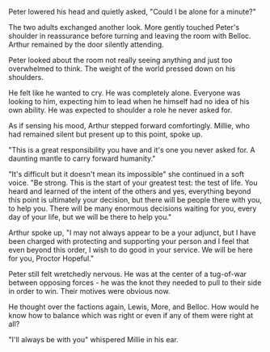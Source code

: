 Peter lowered his head and quietly asked, "Could I be alone for a minute?"

The two adults exchanged another look. More gently touched Peter's shoulder in reassurance before turning and leaving the room with Belloc. Arthur remained by the door silently attending.

Peter looked about the room not really seeing anything and just too overwhelmed to think. The weight of the world pressed down on his shoulders.

He felt like he wanted to cry. He was completely alone. Everyone was looking to him, expecting him to lead when he himself had no idea of his own ability. He was expected to shoulder a role he never asked for.

As if sensing his mood, Arthur stepped forward comfortingly. Millie, who had remained silent but present up to this point, spoke up.

"This is a great responsibility you have and it's one you never asked for. A daunting mantle to carry forward humanity."

"It's difficult but it doesn't mean its impossible" she continued in a soft voice. "Be strong. This is the start of your greatest test: the test of life. You heard and learned of the intent of the others and yes, everything beyond this point is ultimately your decision, but there will be people there with you, to help you. There will be many enormous decisions waiting for you, every day of your life, but we will be there to help you."

Arthur spoke up, "I may not always appear to be a your adjunct, but I have been charged with protecting and supporting your person and I feel that even beyond this order, I wish to do good in your service. We will be here for you, Proctor Hopeful."

Peter still felt wretchedly nervous. He was at the center of a tug-of-war between opposing forces - he was the knot they needed to pull to their side in order to win. Their motives were obvious now.

He thought over the factions again, Lewis, More, and Belloc. How would he know how to balance which was right or even if any of them were right at all?

"I'll always be with you" whispered Millie in his ear.
